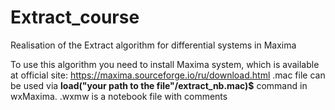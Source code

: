 # Extract_course
Realisation of the Extract algorithm for differential systems in Maxima


To use this algorithm you need to install Maxima system, which is available at official site: https://maxima.sourceforge.io/ru/download.html
.mac file can be used via **load("your path to the file"/extract_nb.mac)$** command in wxMaxima.
.wxmw is a notebook file with comments
